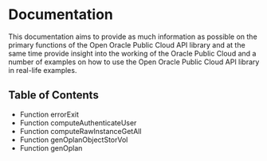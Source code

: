 # Documentation
This documentation aims to provide as much information as possible on the primary functions of the Open Oracle Public Cloud API library and at the same time provide insight into the working of the Oracle Public Cloud and a number of examples on how to use the Open Oracle Public Cloud API library in real-life examples.

## Table of Contents
* Function errorExit
* Function computeAuthenticateUser
* Function computeRawInstanceGetAll
* Function genOplanObjectStorVol
* Function genOplan
